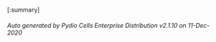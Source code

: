 






[:summary]

###### Auto generated by Pydio Cells Enterprise Distribution v2.1.10 on 11-Dec-2020
